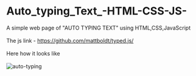 # Auto_typing_Text_-HTML-CSS-JS-

A simple web page of "AUTO TYPING TEXT" using HTML,CSS,JavaScript<br><br>
The js link - https://github.com/mattboldt/typed.js/ <br><br>
Here how it looks like<br><br>
![auto-typing](https://user-images.githubusercontent.com/81944044/142776203-a0d7480d-866a-48ea-bc72-befbf6f4d5f4.gif)

